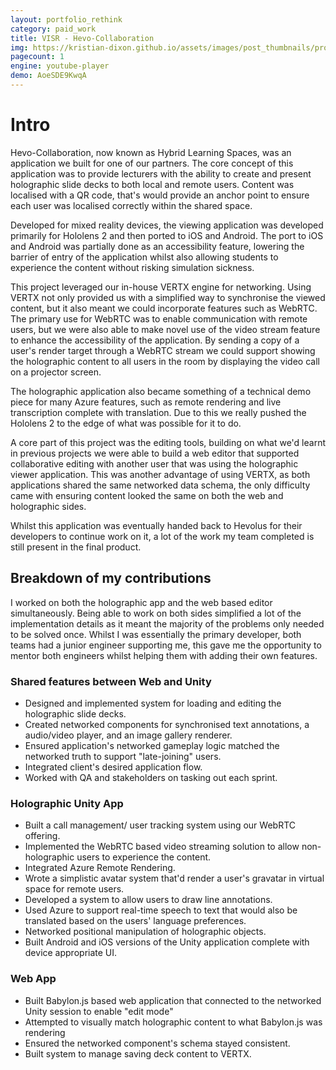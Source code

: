 ```yaml
---
layout: portfolio_rethink
category: paid_work
title: VISR - Hevo-Collaboration
img: https://kristian-dixon.github.io/assets/images/post_thumbnails/professional/hevocollab.jpg
pagecount: 1
engine: youtube-player
demo: AoeSDE9KwqA
---
```


<div markdown="1" class="pagnated-page-wrapper" data-page-index="0">

# Intro

Hevo-Collaboration, now known as Hybrid Learning Spaces, was an application we built for one of our partners. The core concept of this application was to provide lecturers with the ability to create and present holographic slide decks to both local and remote users. Content was localised with a QR code, that's would provide an anchor point to ensure each user was localised correctly within the shared space.

Developed for mixed reality devices, the viewing application was developed primarily for Hololens 2 and then ported to iOS and Android. The port to iOS and Android was partially done as an accessibility feature, lowering the barrier of entry of the application whilst also allowing students to experience the content without risking simulation sickness. 

This project leveraged our in-house VERTX engine for networking. Using VERTX not only provided us with a simplified way to synchronise the viewed content, but it also meant we could incorporate features such as WebRTC. The primary use for WebRTC was to enable communication with remote users, but we were also able to make novel use of the video stream feature to enhance the accessibility of the application. By sending a copy of a user's render target through a WebRTC stream we could support showing the holographic content to all users in the room by displaying the video call on a projector screen. 

The holographic application also became something of a technical demo piece for many Azure features, such as remote rendering and live transcription complete with translation. Due to this we really pushed the Hololens 2 to the edge of what was possible for it to do.

A core part of this project was the editing tools, building on what we'd learnt in previous projects we were able to build a web editor that supported collaborative editing with another user that was using the holographic viewer application. This was another advantage of using VERTX, as both applications shared the same networked data schema, the only difficulty came with ensuring content looked the same on both the web and holographic sides.

Whilst this application was eventually handed back to Hevolus for their developers to continue work on it, a lot of the work my team completed is still present in the final product.

## Breakdown of my contributions

I worked on both the holographic app and the web based editor simultaneously. Being able to work on both sides simplified a lot of the implementation details as it meant the majority of the problems only needed to be solved once. Whilst I was essentially the primary developer, both teams had a junior engineer supporting me, this gave me the opportunity to mentor both engineers whilst helping them with adding their own features.

### Shared features between Web and Unity

- Designed and implemented system for loading and editing the holographic slide decks.
- Created networked components for synchronised text annotations, a audio/video player, and an image gallery renderer.
- Ensured application's networked gameplay logic matched the networked truth to support "late-joining" users.
- Integrated client's desired application flow.
- Worked with QA and stakeholders on tasking out each sprint.

### Holographic Unity App

- Built a call management/ user tracking system using our WebRTC offering.
- Implemented the WebRTC based video streaming solution to allow non-holographic users to experience the content.
- Integrated Azure Remote Rendering.
- Wrote a simplistic avatar system that'd render a user's gravatar in virtual space for remote users.
- Developed a system to allow users to draw line annotations.
- Used Azure to support real-time speech to text that would also be translated based on the users' language preferences.
- Networked positional manipulation of holographic objects.
- Built Android and iOS versions of the Unity application complete with device appropriate UI.

### Web App
- Built Babylon.js based web application that connected to the networked Unity session to enable "edit mode"
- Attempted to visually match holographic content to what Babylon.js was rendering
- Ensured the networked component's schema stayed consistent.
- Built system to manage saving deck content to VERTX.

</div>
